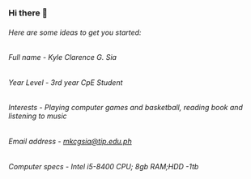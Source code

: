 ### Hi there 👋

###### Here are some ideas to get you started:

###### Full name - Kyle Clarence G. Sia
###### Year Level - 3rd year CpE Student
###### Interests - Playing computer games and basketball, reading book and listening to music
###### Email address - mkcgsia@tip.edu.ph
###### Computer specs - Intel i5-8400 CPU; 8gb RAM;HDD -1tb
